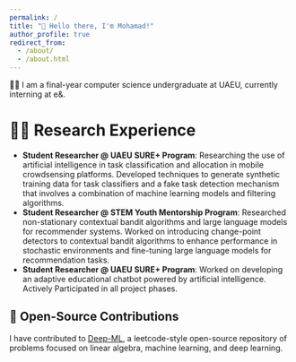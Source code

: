 ```yaml
---
permalink: /
title: "👋 Hello there, I'm Mohamad!"
author_profile: true
redirect_from: 
  - /about/
  - /about.html
---
```


<!-- ![AI-generated image based on everything ChatGPT knows about me](/images/F.png){: .align-right width="200px"} -->
👨‍💻 I am a final-year computer science undergraduate at UAEU, currently interning at e&.

<!-- # Experience Overview -->

# 👨‍🔬 Research Experience
- **Student Researcher @ UAEU SURE+ Program**: Researching the use of artificial intelligence in task classification and allocation in mobile crowdsensing platforms. Developed techniques to generate synthetic training data for task classifiers and a fake task detection mechanism that involves a combination of machine learning models and filtering algorithms.
- **Student Researcher @ STEM Youth Mentorship Program**: Researched non-stationary contextual bandit algorithms and large language models for recommender systems. Worked on introducing change-point detectors to contextual bandit algorithms to enhance performance in stochastic environments and fine-tuning large language models for recommendation tasks.
- **Student Researcher @ UAEU SURE+ Program**: Worked on developing an adaptive educational chatbot powered by artificial intelligence. Actively Participated in all project phases.

## 🤖 Open-Source Contributions
I have contributed to [Deep-ML](https://www.deep-ml.com/), a leetcode-style open-source repository of problems focused on linear algebra, machine learning, and deep learning.